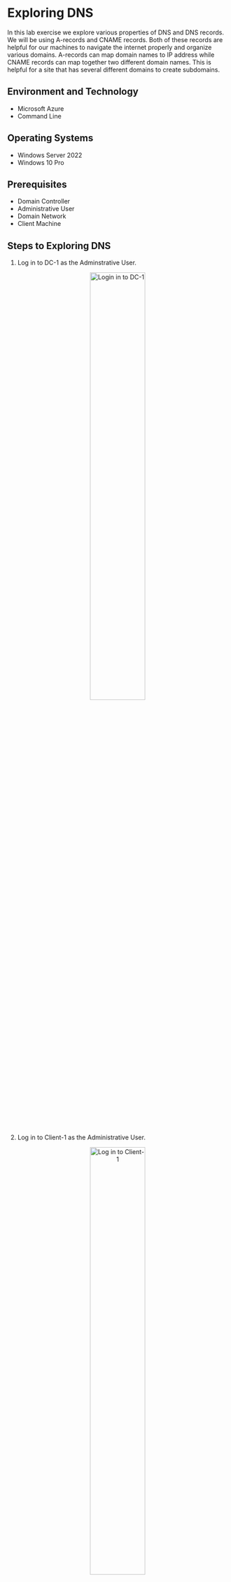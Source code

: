 <h1> Exploring DNS </h1>
In this lab exercise we explore various properties of DNS and DNS records. We will be using A-records and CNAME records. Both of these records are helpful for our machines to navigate the internet properly and organize various domains. A-records can map domain names to IP address while CNAME records can map together two different domain names. This is helpful for a site that has several different domains to create subdomains. 

<h2> Environment and Technology </h2> 

- Microsoft Azure
- Command Line

<h2> Operating Systems</h2> 

- Windows Server 2022
- Windows 10 Pro 

<h2> Prerequisites </h2> 
  
- Domain Controller
- Administrative User
- Domain Network
- Client Machine

<h2> Steps to Exploring DNS </h2>

1. Log in to DC-1 as the Adminstrative User.   

<p align="center">
<img src="https://i.imgur.com/LgmvAIs.png" height="50%" width="50%" alt="Login in to DC-1"/>
</p>

2. Log in to Client-1 as the Administrative User. 

<p align="center">
<img src="https://i.imgur.com/utCOYwx.png" height="50%" width="50%" alt="Log in to Client-1"/>

3. Within Client-1, ping the mainframe. Observe the ping failure. 
<p align="center">
<img src="https://i.imgur.com/4dICE57.png" height="50%" width="50%" alt="Ping mainframe failure."/>   

4. Within Client-1, open the command line ad enter the command "nslookup". Observe the lookup failure.  
<p align="center"> 
<img src="https://i.imgur.com/YjABOvk.png" height="50%" width="50%" alt="Lookup failure"/>

5. Within DC-1, create a DNS A-record for mainframe and have it point to DC-1's private IP address.  
<p align="center">
<img src="https://i.imgur.com/BS8mWb2.png" height="50%" width="50%" alt="Adding mainframe A-record"/>

6. Within Client-1, ping mainfram again. Observe the successful ping.
<p align="center">
<img src="https://i.imgur.com/sE3dWZh.png" height="50%" width="50%" alt="Ping mainframe success"/>

7. Within DC-1, change mainframe's record address to 8.8.8.8.  
<p align="center">
<img src="https://i.imgur.com/YspOTmw.png" height="50%" width="50%" alt="Changing mainframe A-record"/>. 

8. Within Client-1, ping mainframe again. Observe the success ping, but at the previous IP adress for mainframe. 
<p align="center">
<img src="https://i.imgur.com/GFBA1ok.png" height="50%" width="50%" alt="Unexpected ping mainframe success"/>.  

9. within Client-1, observe the local DNS cache using "ipconfig /displaydns". Observe the A-record with the previous mainframe IP address. 
<p align="center">
<img src="https://i.imgur.com/F7DM5BI.png" height="50%" width="50%" alt="Display DNS results show previous mainframe IP Address"/>

10. Within Client-1, run the command line as an Administrator. Flush the DNS cache using the command "ipconfig /flushdns".
<p align="center">
<img src="https://i.imgur.com/WZYRuZB.png" height="50%" width="50%" alt="Flushing the DNS cahce"/>

11. Attempt to ping the mainframe again. Observe the A-record is updated to the new IP Address. 
<p align="center">
<img src="https://i.imgur.com/QmgpMVM.png" height="50%" width="50%" alt="Observe the updated A-record"/>

12. Within DC-1, create a CNAME record that points any host "search" to google.com. 
<p align="center">
<img src="https://i.imgur.com/xyTXfOS.png" height="50%" width="50%" alt="Creating a new CNAME record"/>

13. Within Client-1, ping search and observe the results of the CNAME record.  
<p align="center">
<img src="https://i.imgur.com/PMO2vq5.png" height="50%" width="50%" alt="Observe the results of the new CNAME record"/>

14. Within Client-1, use the command "ipconfig /displaydns". Observe the result of the CNAME search. 
<p align="center">
<img src="https://i.imgur.com/ZxrtGRC.png" height="50%" width="50%" alt="Displaydns results"/>






